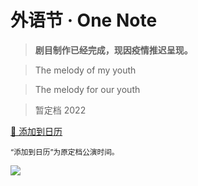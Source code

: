 <!-- _coverpage.md -->

# 外语节 · One Note

> **剧目制作已经完成，现因疫情推迟呈现。**

> The melody of my youth

> The melody for our youth

> 暂定档 2022

[📅 添加到日历](https://nflsixer.top/load/one-note-event.ics)

<small>“添加到日历”为原定档公演时间。<small/>

![](https://s1.ax1x.com/2022/03/06/bDaHoR.jpg)